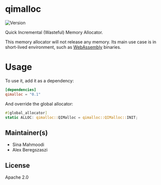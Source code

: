 # qimalloc

![Version](https://img.shields.io/crates/v/qimalloc.svg)

Quick Incremental (Wasteful) Memory Allocator.

This memory allocator will not release any memory. Its main use case is in short-lived environment, such as [WebAssembly](https://github.com/webassembly) binaries.

# Usage

To use it, add it as a dependency:
```toml
[dependencies]
qimalloc = "0.1"
```

And override the global allocator:
```rust
#[global_allocator]
static ALLOC: qimalloc::QIMalloc = qimalloc::QIMalloc::INIT;
```

## Maintainer(s)

- Sina Mahmoodi
- Alex Beregszaszi

## License

Apache 2.0
